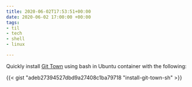 ```yaml
---
title: 2020-06-02T17:53:51+00:00
date: 2020-06-02 17:00:00 +00:00
tags:
- til
- tech
- shell
- linux

---
```

Quickly install [Git Town](https://github.com/git-town/git-town) using bash in Ubuntu container with the following:

{{< gist "adeb27394527dbd9a27408c1ba79718 "install-git-town-sh" >}}